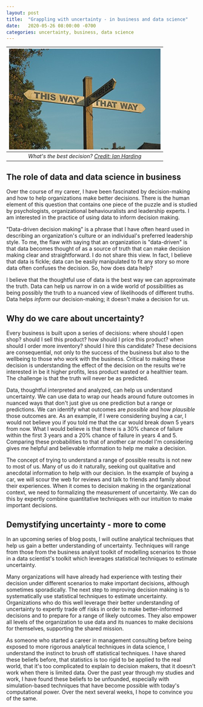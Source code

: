 ```yaml
---
layout: post
title:  "Grappling with uncertainty - in business and data science"
date:   2020-05-26 08:00:00 -0700
categories: uncertainty, business, data science
---
```


| ![uncertainty](/assets/uncertainty.jpg) | 
|:--:| 
| *What's the best decision? [Credit: Ian Harding](https://www.flickr.com/photos/nord_modular/52772616/)* |

## The role of data and data science in business
Over the course of my career, I have been fascinated by decision-making and how to help organizations make better decisions. There is the human element of this question that contains one piece of the puzzle and is studied by psychologists, organizational behaviouralists and leadership experts. I am interested in the practice of using data to inform decision making.

"Data-driven decision making" is a phrase that I have often heard used in describing an organization's culture or an individual's preferred leadership style. To me, the flaw with saying that an organization is "data-driven" is that data becomes thought of as a source of truth that can make decision making clear and straightforward. I do not share this view. In fact, I believe that data is fickle; data can be easily manipulated to fit any story so more data often confuses the decision. So, how does data help? 

I believe that the thoughtful use of data is the best way we can approximate the truth. Data can help us narrow in on a wide world of possibilities as being possibly the truth to a nuanced view of likelihoods of different truths. Data helps *inform* our decision-making; it doesn't make a decision for us.

## Why do we care about uncertainty?
Every business is built upon a series of decisions: where should I open shop? should I sell this product? how should I price this product? when should I order more inventory? should I hire this candidate? These decisions are consequential, not only to the success of the business but also to the wellbeing to those who work with the business. Critical to making these decision is understanding the effect of the decision on the results we're interested in be it higher profits, less product wasted or a healthier team. The challenge is that the truth will never be as predicted.

Data, thoughtful interpreted and analyzed, can help us understand uncertainty. We can use data to wrap our heads around future outcomes in nuanced ways that don't just give us one prediction but a range or predictions. We can identify what outcomes are *possible* and how *plausible* those outcomes are. As an example, if I were considering buying a car, I would not believe you if you told me that the car would break down 5 years from now. What I would believe is that there is a 30% chance of failure within the first 3 years and a 20% chance of failure in years 4 and 5. Comparing these probabilities to that of another car model I'm considering gives me helpful and believable information to help me make a decision.

The concept of trying to understand a range of possible results is not new to most of us. Many of us do it naturally, seeking out qualitative and anecdotal information to help with our decision. In the example of buying a car, we will scour the web for reviews and talk to friends and family about their experiences. When it comes to decision making in the organizational context, we need to formalizing the measurement of uncertainty. We can do this by expertly combine quantitative techniques with our intuition to make important decisions.

## Demystifying uncertainty - more to come
In an upcoming series of blog posts, I will outline analytical techniques that help us gain a better understanding of uncertainty. Techniques will range from those from the business analyst toolkit of modelling scenarios to those in a data scientist's toolkit which leverages statistical techniques to estimate uncertainty. 

Many organizations will have already had experience with testing their decision under different scenarios to make important decisions, although sometimes sporadically. The next step to improving decision making is to systematically use statistical techniques to estimate uncertainty. Organizations who do this well leverage their better understanding of uncertainty to expertly trade off risks in order to make better-informed decisions and to prepare for a range of likely outcomes. They also empower all levels of the organization to use data and its nuances to make decisions for themselves, supporting the shared mission.

As someone who started a career in management consulting before being exposed to more rigorous analytical techniques in data science, I understand the instinct to brush off statistical techniques. I have shared these beliefs before, that statistics is too rigid to be applied to the real world, that it's too complicated to explain to decision makers, that it doesn't work when there is limited data. Over the past year through my studies and work, I have found these beliefs to be unfounded, especially with simulation-based techniques that have become possible with today's computational power. Over the next several weeks, I hope to convince you of the same.

